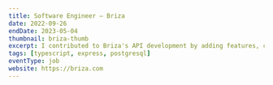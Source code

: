 ```yaml
---
title: Software Engineer – Briza
date: 2022-09-26
endDate: 2023-05-04
thumbnail: briza-thumb
excerpt: I contributed to Briza's API development by adding features, configuring insurance carriers, and improving internal tools.
tags: [typescript, express, postgresql]
eventType: job
website: https://briza.com
---
```

